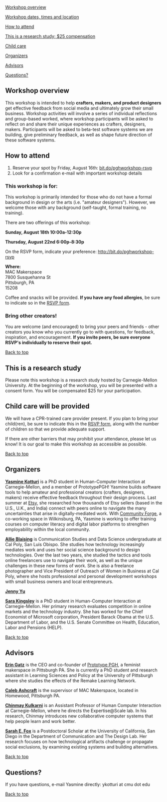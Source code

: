 <div id="top"></div> 

<a href="#info">Workshop overview</a>  

<a href="#date">Workshop dates, times and location</a>  

<a href="#participants">How to attend</a>  

<a href="#study">This is a research study; $25 compensation</a>  

<a href="#child">Child care</a> 

<a href="#organizers">Organizers</a> 

<a href="#advisors">Advisors</a> 

<a href="#questions">Questions?</a>  


<div id="info"></div>

## Workshop overview

This workshop is intended to help **crafters, makers, and product designers** get effective feedback from social media and ultimately grow their small business. Workshop activities will involve a series of individual reflections and group-based worked, where workshop participants will be asked to reflect on and share their unique experiences as crafters, designers, makers. Participants will be asked to beta-test software systems we are building, give preliminary feedback, as well as shape future direction of these software systems. 

<div id="participants"></div>

## How to attend
1. Reserve your spot by Friday, August 16th: <a href="http://bit.do/pghworkshop-rsvp" target="_blank">bit.do/pghworkshop-rsvp</a>
2. Look for a confirmation e-mail with important workshop details 

### This workshop is for:

This workshop is primarily intended for those who do not have a formal background in design or the arts (i.e. "amateur designers"). However, we welcome those with any background (self-taught, formal training, no training). 

<div id="date"></div>

There are two offerings of this workshop:

**Sunday, August 18th 10:00a-12:30p**

**Thursday, August 22nd 6:00p-8:30p**

On the RSVP form, indicate your preference: <a href="http://bit.do/pghworkshop-rsvp" target="_blank">http://bit.do/pghworkshop-rsvp</a>

**Where:**  
MAC Makerspace  
7800 Susquehanna St  
Pittsburgh, PA  
15208  

Coffee and snacks will be provided. **If you have any food allergies**, be sure to indicate so in the <a href="http://bit.do/pghworkshop-rsvp" target="_blank">RSVP form</a>.

### Bring other creators!

You are welcome (and encouraged) to bring your peers and friends - other creators you know who you currently go to with questions, for feedback, inspiration, and encouragement. **If you invite peers, be sure everyone RSVP's individually to reserve their spot.** 

<a href="#top">Back to top</a> 
<div id="study"></div>

## This is a research study

Please note this workshop is a research study hosted by Carnegie-Mellon University. At the beginning of the workshop, you will be presented with a consent form. You will be compensated $25 for your participation. 


<div id="child"></div>

## Child care will be provided
We will have a CPR-trained care provider present. If you plan to bring your child(ren), be sure to indicate this in the <a href="http://bit.do/pghworkshop-rsvp" target="_blank">RSVP form</a>, along with the number of children so that we provide adequate support.

If there are other barriers that may prohibit your attendance, please let us know! It is our goal to make this workshop as accessible as possible.

<a href="#top">Back to top</a> 

<div id ="organizers"></div>

## Organizers


**<a href="https://scholar.google.com/citations?user=Q6Ju9MwAAAAJ&hl=en" target="_blank">Yasmine Kotturi</a>** is a PhD student in Human-Computer Interaction at Carnegie-Mellon, and a member of PrototypePGH! Yasmine builds software tools to help amateur and professional creators (crafters, designers, makers) receive effective feedback throughout their design process. Last summer at <a href="https://www.etsy.com" target="_blank">Etsy</a>, she researched how thousands of Etsy sellers (based in the U.S., U.K., and India) connect with peers online to navigate the many uncertainties that arise in digitally-mediated work. With <a href="https://www.forge.community/" target="_blank">Community Forge</a>, a co-working space in Wilkinsburg, PA, Yasmine is working to offer training courses on computer literacy and digital labor platforms to strengthen employability within the local community.     

**<a href="http://allieblaising.com/">Allie Blaising</a>** is Communication Studies and Data Science undergraduate at Cal Poly, San Luis Obispo. She studies how technology increasingly mediates work and uses her social science background to design technologies. Over the last two years, she studied the tactics and tools online freelancers use to navigate their work, as well as the unique challenges in these new forms of work. She is also a freelance photographer and Vice President of Outreach of Women in Business at Cal Poly, where she hosts professional and personal development workshops with small business owners and local entrepreneurs. 

**<a href="">Jenny Yu</a>**

**<a href="https://sarakingsley.github.io/" target="_blank">Sara Kingsley</a>** is a PhD student in Human-Computer Interaction at Carnegie-Mellon. Her primary research evaluates competition in online markets and the technology industry. She has worked for the Chief Economist of Microsoft corporation, President Barack Obama at the U.S. Department of Labor, and the U.S. Senate Committee on Health, Education, Labor and Pensions (HELP).

<a href="#top">Back to top</a> 
<div id ="advisors"></div>

## Advisors

**<a href="http://www.eringatz.com/" target="_blank">Erin Gatz</a>** is the CEO and co-founder of <a href="https://prototypepgh.com/" target="_blank">Prototype PGH</a>, a feminist makerspace in Pittsburgh PA. She is currently a PhD student and research assistant in Learning Sciences and Policy at the University of Pittsburgh where she studies the effects of the Remake Learning Network.

**<a href="">Caleb Ashcraft</a>** is the supervisor of MAC Makerspace, located in Homewood, Pittsburgh PA.

**<a href="http://www.cs.cmu.edu/~chinmayk/" target="_blank">Chinmay Kulkarni</a>** is an Assistant Professor of Human Computer Interaction at Carnegie-Mellon, where he directs the Expertise@Scale lab. In his research, Chinmay introduces new collaborative computer systems that help people learn and work better.

**<a href="https://www.sarahfox.info/" target="_blank">Sarah E. Fox</a>** is a Postdoctoral Scholar at the University of California, San Diego in the Department of Communication and The Design Lab. Her research focuses on how technological artifacts challenge or propagate social exclusions, by examining existing systems and building alternatives.

<a href="#top">Back to top</a> 
<div id="question"></div>

  
## Questions?

If you have questions, e-mail Yasmine directly: ykotturi at cmu dot edu
  

  
<a href="#top">Back to top</a> 
